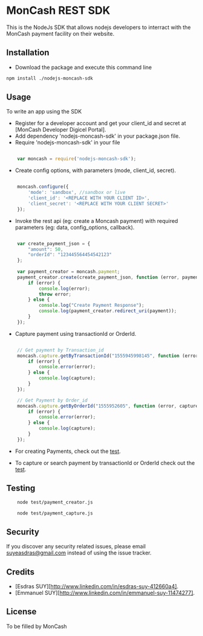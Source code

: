 # MonCash REST SDK

This is the NodeJs SDK that allows nodejs developers to interract with the MonCash payment facility on their website.

## Installation

* Download the package and execute this command line

```sh
npm install ./nodejs-moncash-sdk
```

## Usage
To write an app using the SDK

  * Register for a developer account and get your client_id and secret at [MonCash Developer Digicel Portal].
  * Add dependency 'nodejs-moncash-sdk' in your package.json file.
  * Require 'nodejs-moncash-sdk' in your file


```javascript

    var moncash = require('nodejs-moncash-sdk');
```

  * Create config options, with parameters (mode, client_id, secret).


```javascript

    moncash.configure({
        'mode': 'sandbox', //sandbox or live
        'client_id': '<REPLACE WITH YOUR CLIENT ID>',
        'client_secret': '<REPLACE WITH YOUR CLIENT SECRET>'
    });
```

  * Invoke the rest api (eg: create a Moncash payment) with required parameters (eg: data, config_options, callback).


```javascript 

    var create_payment_json = {
        "amount": 50,
        "orderId": "123445564454542123"
    };
    
    var payment_creator = moncash.payment;
    payment_creator.create(create_payment_json, function (error, payment) {
        if (error) {
            console.log(error);
            throw error;
        } else {
            console.log("Create Payment Response");
            console.log(payment_creator.redirect_uri(payment));
        }
    });
```

  * Capture payment using transactionId or OrderId.

```javascript 

    // Get payment by Transaction_id
    moncash.capture.getByTransactionId("1555945998145", function (error, capture) {
        if (error) {
            console.error(error);
        } else {
            console.log(capture);
        }
    });

    // Get Payment by Order_id
    moncash.capture.getByOrderId("1555952605", function (error, capture) {
        if (error) {
            console.error(error);
        } else {
            console.log(capture);
        }
    });
```

  * For creating Payments, check out the [test](/test/payment_creator.js).

  * To capture or search payment by transactionId or OrderId check out the [test](/test/payment_capture.js).

## Testing

```sh
    node test/payment_creator.js
```

```sh
    node test/payment_capture.js
```

## Security

If you discover any security related issues, please email suyeasdras@gmail.com instead of using the issue tracker.

## Credits

* [Esdras SUY][http://www.linkedin.com/in/esdras-suy-412660a4].
* [Emmanuel SUY][http://www.linkedin.com/in/emmanuel-suy-11474277].

## License

To be filled by MonCash
